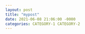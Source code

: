```yaml
---
layout: post
title: "mypost"
date: 2021-06-08 21:06:00 -0000
categories: CATEGORY-1 CATEGORY-2
---
```

